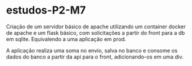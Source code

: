 # estudos-P2-M7
 
Criação de um servidor básico de apache utilizando um container docker de apache e um flask básico, com solicitações a partir do front para a db em sqlite. Equivalendo a uma aplicação em prod.

A aplicação realiza uma soma no envio, salva no banco e consome os dados do banco a partir da api para o front, adicionando-os em uma div.